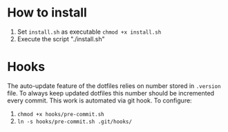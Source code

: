 # How to install
1. Set `install.sh` as executable `chmod +x install.sh`
2. Execute the script "./install.sh"

# Hooks
The auto-update feature of the dotfiles relies on number stored in `.version` file. To always keep updated dotfiles this number should be incremented every commit. This work is automated via git hook.
To configure:
1. `chmod +x hooks/pre-commit.sh`
2. `ln -s hooks/pre-commit.sh .git/hooks/`
